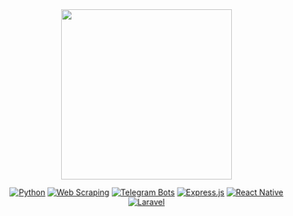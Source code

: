 <div align="center">
  <img src="https://i.pinimg.com/originals/8b/35/fe/8b35fef55fba1a201c9c7a11d3ec3d64.gif" width="300" />
</div>


<div align="center">

[![Python](https://img.shields.io/badge/Python-2C3E50?style=for-the-badge&logo=python&logoColor=white)](https://www.python.org)  [![Web Scraping](https://img.shields.io/badge/Web_Scraping-1A4B4B?style=for-the-badge&logoColor=white)](https://en.wikipedia.org/wiki/Web_scraping)  [![Telegram Bots](https://img.shields.io/badge/Telegram_Bots-1B3B5A?style=for-the-badge&logo=telegram&logoColor=white)](https://core.telegram.org/bots) [![Express.js](https://img.shields.io/badge/Express.js-000000?style=for-the-badge&logo=express&logoColor=white)](https://expressjs.com) [![React Native](https://img.shields.io/badge/React%20Native-007396?style=for-the-badge&logo=react&logoColor=white)](https://reactnative.dev)  [![Laravel](https://img.shields.io/badge/Laravel-7A2F2F?style=for-the-badge&logo=laravel&logoColor=white)](https://laravel.com)
</div>
